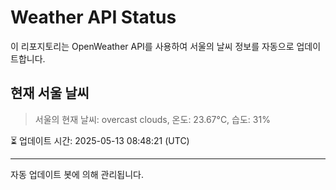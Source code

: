 
# Weather API Status

이 리포지토리는 OpenWeather API를 사용하여 서울의 날씨 정보를 자동으로 업데이트합니다.

## 현재 서울 날씨
> 서울의 현재 날씨: overcast clouds, 온도: 23.67°C, 습도: 31%

⏳ 업데이트 시간: 2025-05-13 08:48:21 (UTC)

---
자동 업데이트 봇에 의해 관리됩니다.
